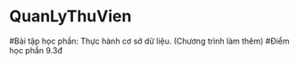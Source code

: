 # QuanLyThuVien

#Bài tập học phần: Thực hành cơ sở dữ liệu. (Chương trình làm thêm)
#Điểm học phần 9.3đ
